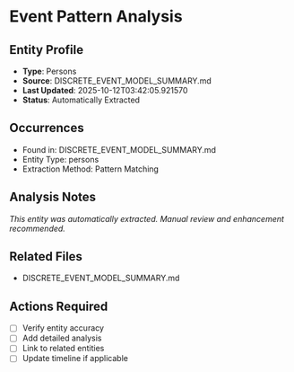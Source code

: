 # Event Pattern Analysis

## Entity Profile
- **Type**: Persons
- **Source**: DISCRETE_EVENT_MODEL_SUMMARY.md
- **Last Updated**: 2025-10-12T03:42:05.921570
- **Status**: Automatically Extracted

## Occurrences
- Found in: DISCRETE_EVENT_MODEL_SUMMARY.md
- Entity Type: persons
- Extraction Method: Pattern Matching

## Analysis Notes
*This entity was automatically extracted. Manual review and enhancement recommended.*

## Related Files
- DISCRETE_EVENT_MODEL_SUMMARY.md

## Actions Required
- [ ] Verify entity accuracy
- [ ] Add detailed analysis
- [ ] Link to related entities
- [ ] Update timeline if applicable
